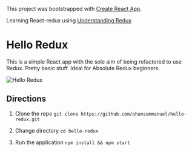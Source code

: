 This project was bootstrapped with [Create React App](https://github.com/facebookincubator/create-react-app).

Learning React-redux using [Understanding Redux](https://medium.freecodecamp.org/understanding-redux-the-worlds-easiest-guide-to-beginning-redux-c695f45546f6)

# Hello Redux

This is a simple React app with the sole aim of being refactored to use Redux. Pretty basic stuff. Ideal for Absolute Redux beginners.

![Hello Redux](https://i.imgur.com/S3Oarek.png)


## Directions 
1. Clone the repo
```git clone https://github.com/ohansemmanuel/hello-redux.git```

2. Change directory 
```cd hello-redux```

3. Run the application 
```npm install && npm start```
